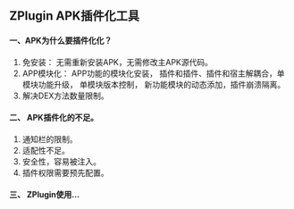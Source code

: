 ## ZPlugin APK插件化工具

#### 一、APK为什么要插件化化？
1. 免安装： 无需重新安装APK，无需修改主APK源代码。
2. APP模块化： APP功能的模块化安装， 插件和插件、插件和宿主解耦合，单模块功能升级， 单模块版本控制， 新功能模块的动态添加，插件崩溃隔离。
3. 解决DEX方法数量限制。

#### 二、 APK插件化的不足。
1. 通知栏的限制。
2. 适配性不足。
3. 安全性，容易被注入。
4. 插件权限需要预先配置。

#### 三、 ZPlugin使用...
